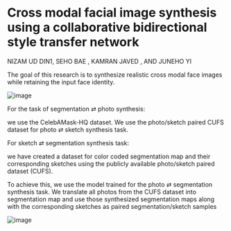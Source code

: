 
# Cross modal facial image synthesis using a collaborative bidirectional style transfer network


NIZAM UD DIN1, SEHO BAE
, KAMRAN JAVED
, AND JUNEHO YI



The goal of this research is to synthesize realistic cross modal face images while retaining the input face identity.


![image](https://user-images.githubusercontent.com/27881319/171996834-788745d9-def8-4c90-8e4a-a100b9808ba9.png)



For the task of segmentation ⇄ photo synthesis:

we use the CelebAMask-HQ dataset. We use the photo/sketch paired CUFS dataset for photo ⇄ sketch synthesis task.

For sketch ⇄ segmentation synthesis task:

we have created a dataset for color coded segmentation map and their corresponding sketches using the publicly available photo/sketch paired dataset (CUFS). 

To achieve this, we use the model trained for the photo ⇄ segmentation synthesis task. We translate all photos from the CUFS dataset into segmentation map and use those synthesized segmentation maps along with the corresponding sketches as paired segmentation/sketch samples 

![image](https://user-images.githubusercontent.com/27881319/172046393-5b76741a-0191-4e3d-906e-bf2565186f49.png)
